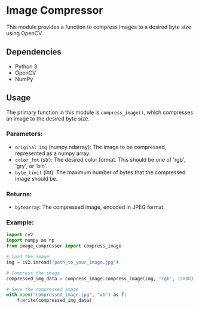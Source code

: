 # Image Compressor

This module provides a function to compress images to a desired byte size using OpenCV.

## Dependencies
- Python 3
- OpenCV
- NumPy

## Usage

The primary function in this module is `compress_image()`, which compresses an image to the desired byte size.

### Parameters:

- `original_img` (numpy.ndarray): The image to be compressed, represented as a numpy array.
- `color_fmt` (str): The desired color format. This should be one of 'rgb', 'gry', or 'bin'.
- `byte_limit` (int): The maximum number of bytes that the compressed image should be.

### Returns:

- `bytearray`: The compressed image, encoded in JPEG format.

### Example:

```python
import cv2
import numpy as np
from image_compressor import compress_image  

# Load the image
img = cv2.imread("path_to_your_image.jpg")

# Compress the image
compressed_img_data = compress_image.compress_image(img, "rgb", 15000)  # Compress to 15000 bytes in RGB format

# Save the compressed image
with open("compressed_image.jpg", "wb") as f:
    f.write(compressed_img_data)
